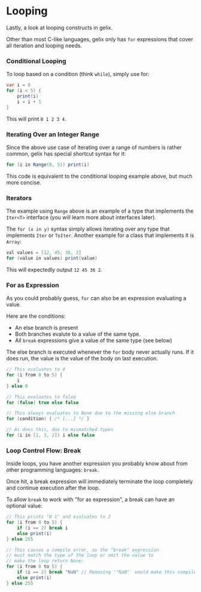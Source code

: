 # Looping

Lastly, a look at looping constructs in gelix.

Other than most C-like languages, gelix only has `for` expressions that cover
all iteration and looping needs.

### Conditional Looping

To loop based on a condition (think `while`), simply use for:

```java
var i = 0
for (i < 5) {
    print(i)
    i = i + 1
}
```

This will print `0 1 2 3 4`.

### Iterating Over an Integer Range

Since the above use case of iterating over a range of numbers is rather common,
gelix has special shortcut syntax for it:

```java
for (i in Range(0, 5)) print(i)
```

This code is equivalent to the conditional looping example above, but much more concise.

### Iterators

The example using `Range` above is an example of a type that implements
the `Iter<T>` interface (you will learn more about interfaces later).

The `for (x in y)` syntax simply allows iterating over any
type that implements `Iter` or `ToIter`. Another example 
for a class that implements it is `Array`:

```java
val values = [12, 45, 36, 2]
for (value in values) print(value) 
```

This will expectedly output `12 45 36 2`.

### For as Expression

As you could probably guess, `for` can also be an expression evaluating a value.

Here are the conditions:
- An else branch is present
- Both branches evalute to a value of the same type.
- All `break` expressions give a value of the same type (see below)

The else branch is executed whenever the `for` body never actually runs.
If it does run, the value is the value of the body on last execution.

```java
// This evaluates to 4
for (i from 0 to 5) {
    i
} else 0

// This evaluates to false
for (false) true else false

// This always evaluates to None due to the missing else branch
for (condition) { /* [...] */ }

// As does this, due to mismatched types
for (i in [1, 3, 2]) i else false
```

### Loop Control Flow: Break

Inside loops, you have another expression you probably know about from other
programming languages: `break`.

Once hit, a break expression will immediately terminate the loop completely
and continue execution after the loop.

To allow `break` to work with "for as expression", a break can have an optional value:

```java
// This prints "0 1" and evaluates to 2
for (i from 0 to 5) {
    if (i == 2) break i
    else print(i)
} else 255

// This causes a compile error, as the "break" expression
// must match the type of the loop or omit the value to
// make the loop return None:
for (i from 0 to 5) {
    if (i == 2) break "NaN" // Removing '"NaN"' would make this compile
    else print(i)
} else 255
```

